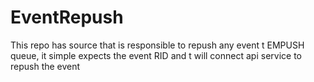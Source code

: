 # EventRepush
This repo has source that is responsible to repush any event t EMPUSH queue, it simple expects the event RID and t will connect api service to repush the event
